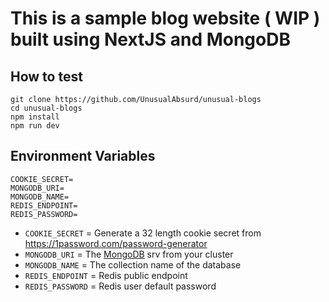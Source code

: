 # This is a sample blog website ( WIP ) built using NextJS and MongoDB

## How to test

```
git clone https://github.com/UnusualAbsurd/unusual-blogs
cd unusual-blogs
npm install
npm run dev
```

## Environment Variables

```
COOKIE_SECRET=
MONGODB_URI=
MONGODB_NAME=
REDIS_ENDPOINT=
REDIS_PASSWORD=
```

- `COOKIE_SECRET` = Generate a 32 length cookie secret from https://1password.com/password-generator
- `MONGODB_URI` = The [MongoDB](https://mongodb.com) srv from your cluster
- `MONGODB_NAME` = The collection name of the database
- `REDIS_ENDPOINT` = Redis public endpoint
- `REDIS_PASSWORD` = Redis user default password
